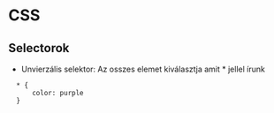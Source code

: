 # CSS

## Selectorok

  - Unvierzális selektor: Az osszes elemet kiválasztja amit * jellel írunk

  ```
    * {
        color: purple
    } 
  ```